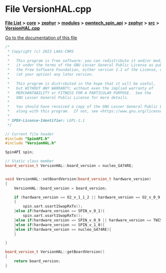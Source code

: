 

# File VersionHAL.cpp

[**File List**](files.md) **>** [**core**](dir_771164b9325b04f1442f7a3ffa8ecb89.md) **>** [**zephyr**](dir_09002e7ce91f09aeb040dfd1861a47f4.md) **>** [**modules**](dir_6d0fb8ab814c517e7f155fb837e32f72.md) **>** [**owntech\_spin\_api**](dir_87330bcbf7fe698536ea5946c1b90585.md) **>** [**zephyr**](dir_83abe2f3de580445b50d57f614c989e1.md) **>** [**src**](dir_b0a9bfd1c37d418dc07d30cb79a776da.md) **>** [**VersionHAL.cpp**](VersionHAL_8cpp.md)

[Go to the documentation of this file](VersionHAL_8cpp.md)


```C++
/*
 * Copyright (c) 2023 LAAS-CNRS
 *
 *   This program is free software: you can redistribute it and/or modify
 *   it under the terms of the GNU Lesser General Public License as published by
 *   the Free Software Foundation, either version 2.1 of the License, or
 *   (at your option) any later version.
 *
 *   This program is distributed in the hope that it will be useful,
 *   but WITHOUT ANY WARRANTY; without even the implied warranty of
 *   MERCHANTABILITY or FITNESS FOR A PARTICULAR PURPOSE.  See the
 *   GNU Lesser General Public License for more details.
 *
 *   You should have received a copy of the GNU Lesser General Public License
 *   along with this program.  If not, see <https://www.gnu.org/licenses/>.
 *
 * SPDX-License-Identifier: LGPL-2.1
 */

// Current file header
#include "SpinAPI.h"
#include "VersionHAL.h"

SpinAPI spin;

// Static class member
board_version_t VersionHAL::board_version = nucleo_G474RE;


void VersionHAL::setBoardVersion(board_version_t hardware_version)
{
    VersionHAL::board_version = board_version;

    if (hardware_version == O2_v_1_1_2 || hardware_version == O2_v_0_9)
    {
        spin.uart.usart1SwapRxTx();
    }else if(hardware_version == SPIN_v_0_1){
        spin.uart.usart1SwapRxTx();
    }else if(hardware_version == SPIN_v_0_9 || hardware_version == TWIST_v_1_1_2){
    }else if(hardware_version == SPIN_v_1_0){
    }else if(hardware_version == nucleo_G474RE){
    }

}

board_version_t VersionHAL::getBoardVersion()
{
    return board_version;
}
```


